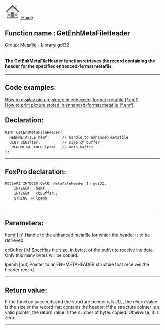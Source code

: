 [<img src="../../images/home.png"> Home ](https://github.com/VFPX/Win32API)  

## Function name : GetEnhMetaFileHeader
Group: [Metafile](../../functions_group.md#Metafile)  -  Library: [gdi32](../../Libraries.md#gdi32)  
***  


#### The GetEnhMetaFileHeader function retrieves the record containing the header for the specified enhanced-format metafile.
***  


## Code examples:
[How to display picture stored in enhanced-format metafile (*.emf)](../../samples/sample_403.md)  
[How to print picture stored in enhanced-format metafile (*.emf)](../../samples/sample_405.md)  

## Declaration:
```foxpro  
UINT GetEnhMetaFileHeader(
  HENHMETAFILE hemf,      // handle to enhanced metafile
  UINT cbBuffer,          // size of buffer
  LPENHMETAHEADER lpemh   // data buffer
);  
```  
***  


## FoxPro declaration:
```foxpro  
DECLARE INTEGER GetEnhMetaFileHeader In gdi32;
	INTEGER   hemf,;
	INTEGER   cbBuffer,;
	STRING  @ lpemh
  
```  
***  


## Parameters:
hemf 
[in] Handle to the enhanced metafile for which the header is to be retrieved. 

cbBuffer 
[in] Specifies the size, in bytes, of the buffer to receive the data. Only this many bytes will be copied. 

lpemh 
[out] Pointer to an ENHMETAHEADER structure that receives the header record.   
***  


## Return value:
If the function succeeds and the structure pointer is NULL, the return value is the size of the record that contains the header; if the structure pointer is a valid pointer, the return value is the number of bytes copied. Otherwise, it is zero.  
***  

